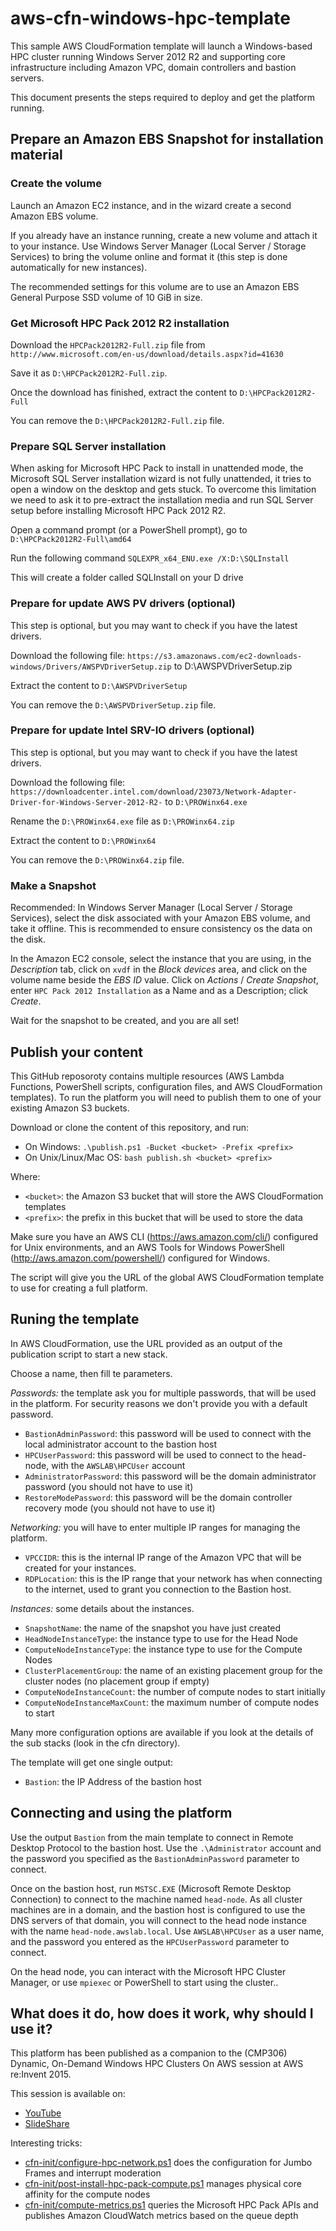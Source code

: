 # aws-cfn-windows-hpc-template
This sample AWS CloudFormation template will launch a Windows-based HPC cluster running Windows Server 2012 R2 and supporting core infrastructure including Amazon VPC, domain controllers and bastion servers.

This document presents the steps required to deploy and get the platform running.

## Prepare an Amazon EBS Snapshot for installation material

### Create the volume

Launch an Amazon EC2 instance, and in the wizard create a second Amazon EBS volume.

If you already have an instance running, create a new volume and attach it to your instance. Use Windows Server Manager (Local Server / Storage Services) to bring the volume online and format it (this step is done automatically for new instances).

The recommended settings for this volume are to use an Amazon EBS General Purpose SSD volume of 10 GiB in size.

### Get Microsoft HPC Pack 2012 R2 installation

Download the `HPCPack2012R2-Full.zip` file from `http://www.microsoft.com/en-us/download/details.aspx?id=41630`

Save it as `D:\HPCPack2012R2-Full.zip`.

Once the download has finished, extract the content to `D:\HPCPack2012R2-Full`

You can remove the `D:\HPCPack2012R2-Full.zip` file.

### Prepare SQL Server installation

When asking for Microsoft HPC Pack to install in unattended mode, the Microsoft SQL Server installation wizard is not fully unattended, it tries to open a window on the desktop and gets stuck. To overcome this limitation we need to ask it to pre-extract the installation media and run SQL Server setup before installing Microsoft HPC Pack 2012 R2.

Open a command prompt (or a PowerShell prompt), go to `D:\HPCPack2012R2-Full\amd64`

Run the following command `SQLEXPR_x64_ENU.exe /X:D:\SQLInstall`

This will create a folder called SQLInstall on your D drive

### Prepare for update AWS PV drivers (optional)

This step is optional, but you may want to check if you have the latest drivers.

Download the following file: `https://s3.amazonaws.com/ec2-downloads-windows/Drivers/AWSPVDriverSetup.zip` to D:\AWSPVDriverSetup.zip

Extract the content to `D:\AWSPVDriverSetup`

You can remove the `D:\AWSPVDriverSetup.zip` file.

### Prepare for update Intel SRV-IO drivers (optional)

This step is optional, but you may want to check if you have the latest drivers.

Download the following file: `https://downloadcenter.intel.com/download/23073/Network-Adapter-Driver-for-Windows-Server-2012-R2-` to `D:\PROWinx64.exe`

Rename the `D:\PROWinx64.exe` file as `D:\PROWinx64.zip`

Extract the content to `D:\PROWinx64`

You can remove the `D:\PROWinx64.zip` file.

### Make a Snapshot

Recommended: In Windows Server Manager (Local Server / Storage Services), select the disk associated with your Amazon EBS volume, and take it offline. This is recommended to ensure consistency os the data on the disk.

In the Amazon EC2 console, select the instance that you are using, in the *Description* tab, click on `xvdf` in the *Block devices* area, and click on the volume name beside the *EBS ID* value. Click on *Actions* / *Create Snapshot*, enter `HPC Pack 2012 Installation` as a Name and as a Description; click *Create*.

Wait for the snapshot to be created, and you are all set!

## Publish your content

This GitHub reposoroty contains multiple resources (AWS Lambda Functions, PowerShell scripts, configuration files, and AWS CloudFormation templates). To run the platform you will need to publish them to one of your existing Amazon S3 buckets.

Download or clone the content of this repository, and run:

* On Windows: `.\publish.ps1 -Bucket <bucket> -Prefix <prefix>`
* On Unix/Linux/Mac OS: `bash publish.sh <bucket> <prefix>`

Where:

* `<bucket>`: the Amazon S3 bucket that will store the AWS CloudFormation templates
* `<prefix>`: the prefix in this bucket that will be used to store the data

Make sure you have an AWS CLI (https://aws.amazon.com/cli/) configured for Unix environments, and an AWS Tools for Windows PowerShell (http://aws.amazon.com/powershell/) configured for Windows.

The script will give you the URL of the global AWS CloudFormation template to use for creating a full platform.

## Runing the template

In AWS CloudFormation, use the URL provided as an output of the publication script to start a new stack.

Choose a name, then fill te parameters.

*Passwords:* the template ask you for multiple passwords, that will be used in the platform. For security reasons we don't provide you with a default password.

* `BastionAdminPassword`: this password will be used to connect with the local administrator account to the bastion host
* `HPCUserPassword`: this password will be used to connect to the head-node, with the `AWSLAB\HPCUser` account
* `AdministratorPassword`: this password will be the domain administrator password (you should not have to use it)
* `RestoreModePassword`: this password will be the domain controller recovery mode (you should not have to use it)

*Networking:* you will have to enter multiple IP ranges for managing the platform.

* `VPCCIDR`: this is the internal IP range of the Amazon VPC that will be created for your instances.
* `RDPLocation`: this is the IP range that your network has when connecting to the internet, used to grant you connection to the Bastion host.

*Instances:* some details about the instances.

* `SnapshotName`: the name of the snapshot you have just created
* `HeadNodeInstanceType`: the instance type to use for the Head Node
* `ComputeNodeInstanceType`: the instance type to use for the Compute Nodes
* `ClusterPlacementGroup`: the name of an existing placement group for the cluster nodes (no placement group if empty)
* `ComputeNodeInstanceCount`: the number of compute nodes to start initially
* `ComputeNodeInstanceMaxCount`: the maximum number of compute nodes to start

Many more configuration options are available if you look at the details of the sub stacks (look in the cfn directory).

The template will get one single output:

* `Bastion`: the IP Address of the bastion host

## Connecting and using the platform

Use the output `Bastion` from the main template to connect in Remote Desktop Protocol to the bastion host. Use the `.\Administrator` account and the password you specified as the `BastionAdminPassword` parameter to connect.

Once on the bastion host, run `MSTSC.EXE` (Microsoft Remote Desktop Connection) to connect to the machine named `head-node`. As all cluster machines are in a domain, and the bastion host is configured to use the DNS servers of that domain, you will connect to the head node instance with the name `head-node.awslab.local`. Use `AWSLAB\HPCUser` as a user name, and the password you entered as the `HPCUserPassword` parameter to connect.

On the head node, you can interact with the Microsoft HPC Cluster Manager, or use `mpiexec` or PowerShell to start using the cluster..

## What does it do, how does it work, why should I use it?

This platform has been published as a companion to the (CMP306) Dynamic, On-Demand Windows HPC Clusters On AWS session at AWS re:Invent 2015.

This session is available on:

* [YouTube](https://www.youtube.com/watch?v=-LXUj4-cHxI)
* [SlideShare](http://www.slideshare.net/AmazonWebServices/cmp306-dynamic-ondemand-windows-hpc-clusters-on-aws)

Interesting tricks:

* [cfn-init/configure-hpc-network.ps1](cfn-init/configure-hpc-network.ps1) does the configuration for Jumbo Frames and interrupt moderation
* [cfn-init/post-install-hpc-pack-compute.ps1](cfn-init/post-install-hpc-pack-compute.ps1) manages physical core affinity for the compute nodes
* [cfn-init/compute-metrics.ps1](cfn-init/compute-metrics.ps1) queries the Microsoft HPC Pack APIs and publishes Amazon CloudWatch metrics based on the queue depth
